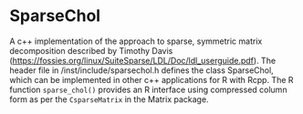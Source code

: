 # SparseChol

A c++ implementation of the approach to sparse, symmetric matrix decomposition described by Timothy Davis (https://fossies.org/linux/SuiteSparse/LDL/Doc/ldl_userguide.pdf).
The header file in /inst/include/sparsechol.h defines the class SparseChol, which can be implemented in other c++ applications for R with Rcpp. The R function
`sparse_chol()` provides an R interface using compressed column form as per the `CsparseMatrix` in the Matrix package.
